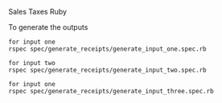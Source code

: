 Sales Taxes Ruby

To generate the outputs

    for input one
    rspec spec/generate_receipts/generate_input_one.spec.rb
        
    for input two
    rspec spec/generate_receipts/generate_input_two.spec.rb
        
    for input one
    rspec spec/generate_receipts/generate_input_three.spec.rb